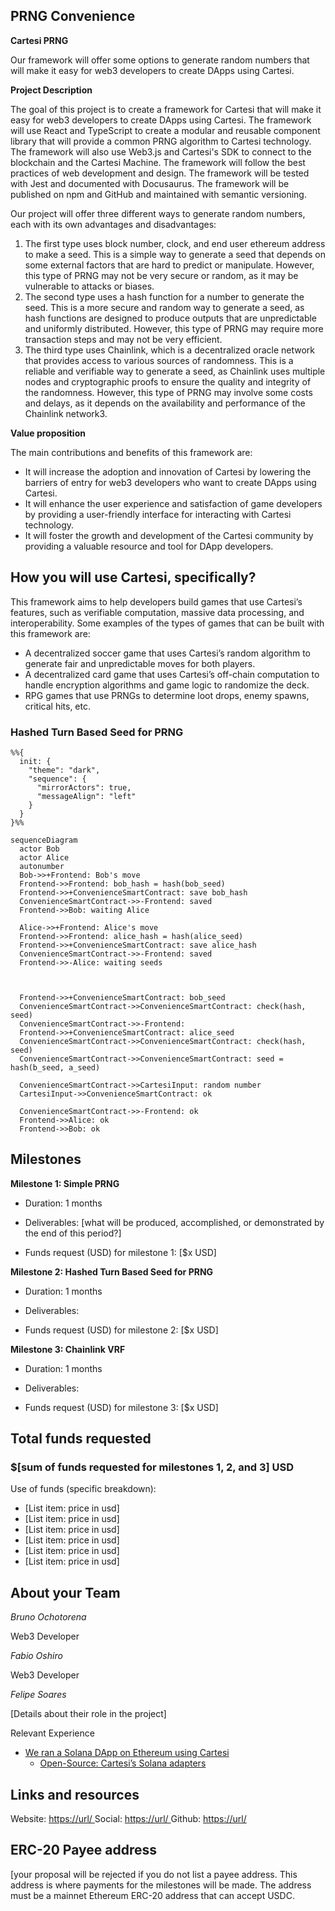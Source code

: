 ## PRNG Convenience


**Cartesi PRNG**

Our framework will offer some options to generate random numbers that will make it easy for web3 developers to create DApps using Cartesi.

**Project Description**
<!-- [Write the description long-form here, or else paste a [google drive link](https://url/) to a slide deck]
-->
The goal of this project is to create a framework for Cartesi that will make it easy for web3 developers to create DApps using Cartesi. The framework will use React and TypeScript to create a modular and reusable component library that will provide a common PRNG algorithm to Cartesi technology. The framework will also use Web3.js and Cartesi's SDK to connect to the blockchain and the Cartesi Machine. The framework will follow the best practices of web development and design. The framework will be tested with Jest and documented with Docusaurus. The framework will be published on npm and GitHub and maintained with semantic versioning.

Our project will offer three different ways to generate random numbers, each with its own advantages and disadvantages:
1. The first type uses block number, clock, and end user ethereum address to make a seed. This is a simple way to generate a seed that depends on some external factors that are hard to predict or manipulate. However, this type of PRNG may not be very secure or random, as it may be vulnerable to attacks or biases.
2. The second type uses a hash function for a number to generate the seed. This is a more secure and random way to generate a seed, as hash functions are designed to produce outputs that are unpredictable and uniformly distributed. However, this type of PRNG may require more transaction steps and may not be very efficient.
3. The third type uses Chainlink, which is a decentralized oracle network that provides access to various sources of randomness. This is a reliable and verifiable way to generate a seed, as Chainlink uses multiple nodes and cryptographic proofs to ensure the quality and integrity of the randomness. However, this type of PRNG may involve some costs and delays, as it depends on the availability and performance of the Chainlink network3.



**Value proposition**
<!-- [Why would someone use this product/service? Or how does it add value to the Cartesi ecosystem or tech stack?]
-->

The main contributions and benefits of this framework are:
- It will increase the adoption and innovation of Cartesi by lowering the barriers of entry for web3 developers who want to create DApps using Cartesi.
- It will enhance the user experience and satisfaction of game developers by providing a user-friendly interface for interacting with Cartesi technology.
- It will foster the growth and development of the Cartesi community by providing a valuable resource and tool for DApp developers.


## How you will use Cartesi, specifically?

<!--[Details about how you're using Cartesi specifically, and why it makes sense. This is the most important part of the proposal. If you are not precise, or your intention is not feasible, the proposal will be rejected.]-->

This framework aims to help developers build games that use Cartesi’s features, such as verifiable computation, massive data processing, and interoperability. 
Some examples of the types of games that can be built with this framework are:
- A decentralized soccer game that uses Cartesi’s random algorithm to generate fair and unpredictable moves for both players.
- A decentralized card game that uses Cartesi’s off-chain computation to handle encryption algorithms and game logic to randomize the deck.
- RPG games that use PRNGs to determine loot drops, enemy spawns, critical hits, etc. 

### Hashed Turn Based Seed for PRNG

```mermaid
%%{
  init: {
    "theme": "dark",
    "sequence": {
      "mirrorActors": true,
      "messageAlign": "left"
    }
  }
}%%

sequenceDiagram
  actor Bob
  actor Alice
  autonumber
  Bob->>+Frontend: Bob's move
  Frontend->>Frontend: bob_hash = hash(bob_seed)
  Frontend->>+ConvenienceSmartContract: save bob_hash
  ConvenienceSmartContract->>-Frontend: saved
  Frontend->>Bob: waiting Alice

  Alice->>+Frontend: Alice's move
  Frontend->>Frontend: alice_hash = hash(alice_seed)
  Frontend->>+ConvenienceSmartContract: save alice_hash
  ConvenienceSmartContract->>-Frontend: saved
  Frontend->>-Alice: waiting seeds



  Frontend->>+ConvenienceSmartContract: bob_seed
  ConvenienceSmartContract->>ConvenienceSmartContract: check(hash, seed)
  ConvenienceSmartContract->>-Frontend: 
  Frontend->>+ConvenienceSmartContract: alice_seed
  ConvenienceSmartContract->>ConvenienceSmartContract: check(hash, seed)
  ConvenienceSmartContract->>ConvenienceSmartContract: seed = hash(b_seed, a_seed)
  
  ConvenienceSmartContract->>CartesiInput: random number
  CartesiInput->>ConvenienceSmartContract: ok

  ConvenienceSmartContract->>-Frontend: ok
  Frontend->>Alice: ok
  Frontend->>Bob: ok

```

## Milestones

**Milestone 1: Simple PRNG**

* Duration: 1 months

* Deliverables: 
[what will be produced, accomplished, or demonstrated by the end of this period?]

* Funds request (USD) for milestone 1: [$x USD]

**Milestone 2: Hashed Turn Based Seed for PRNG**

* Duration: 1 months

* Deliverables: 
<!--[what will be produced, accomplished, or demonstrated by the end of this period?]-->

* Funds request (USD) for milestone 2: [$x USD]

**Milestone 3: Chainlink VRF**

* Duration: 1 months

* Deliverables: 
<!--[what will be produced, accomplished, or demonstrated by the end of this period?]-->

* Funds request (USD) for milestone 3: [$x USD]

## Total funds requested

### $[sum of funds requested for milestones 1, 2, and 3] USD

Use of funds (specific breakdown):

* [List item: price in usd]
* [List item: price in usd]
* [List item: price in usd]
* [List item: price in usd]
* [List item: price in usd]
* [List item: price in usd]

## About your Team

<!-- ordem alfabetica -->
<!--*[person 1]*-->
*Bruno Ochotorena*

Web3 Developer

*Fabio Oshiro*

Web3 Developer

*Felipe Soares*

[Details about their role in the project]

Relevant Experience

* [We ran a Solana DApp on Ethereum using Cartesi](https://blog.calindra.com.br/we-ran-a-solana-dapp-on-ethereum-using-cartesi-35da59ed1e47)
  * [Open-Source: Cartesi’s Solana adapters](https://blog.calindra.com.br/solana-cartesi-under-the-hood-c4fbef266c89)



## Links and resources

Website: [https://url/ ](https://url/)
Social: [https://url/ ](https://url/)
Github: [https://url/ ](https://url/)

## ERC-20 Payee address

[your proposal will be rejected if you do not list a payee address. This address is where payments for the milestones will be made. The address must be a mainnet Ethereum ERC-20 address that can accept USDC.
